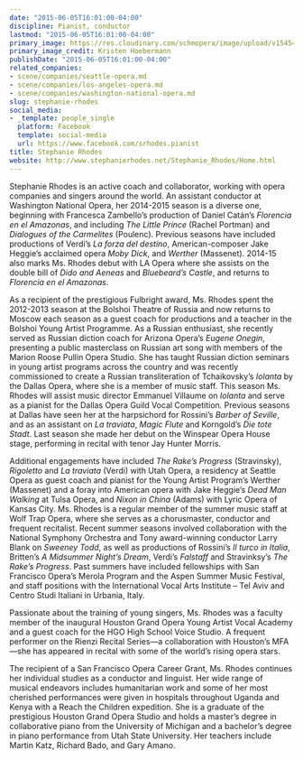 ```yaml
---
date: "2015-06-05T16:01:00-04:00"
discipline: Pianist, conductor
lastmod: "2015-06-05T16:01:00-04:00"
primary_image: https://res.cloudinary.com/schmopera/image/upload/v1545409169/media/webhook-uploads/1433534330365/_X5M1150.jpg.jpg
primary_image_credit: Kristen Hoebermann
publishDate: "2015-06-05T16:01:00-04:00"
related_companies:
- scene/companies/seattle-opera.md
- scene/companies/los-angeles-opera.md
- scene/companies/washington-national-opera.md
slug: stephanie-rhodes
social_media:
- _template: people_single
  platform: Facebook
  template: social-media
  url: https://www.facebook.com/srhodes.pianist
title: Stephanie Rhodes
website: http://www.stephanierhodes.net/Stephanie_Rhodes/Home.html
---
```


Stephanie Rhodes is an active coach and collaborator, working with opera companies and singers around the world. An assistant conductor at Washington National Opera, her 2014-2015 season is a diverse one, beginning with Francesca Zambello’s production of Daniel Catán’s *Florencia en el Amazonas*, and including *The Little Prince* (Rachel Portman) and *Dialogues of the Carmelites* (Poulenc). Previous seasons have included productions of Verdi’s *La forza del destino*, American-composer Jake Heggie’s acclaimed opera *Moby Dick*, and *Werther* (Massenet). 2014-15 also marks Ms. Rhodes debut with LA Opera where she assists on the double bill of *Dido and Aeneas* and *Bluebeard’s Castle*, and returns to *Florencia en el Amazonas*.

As a recipient of the prestigious Fulbright award, Ms. Rhodes spent the 2012-2013 season at the Bolshoi Theatre of Russia and now returns to Moscow each season as a guest coach for productions and a teacher in the Bolshoi Young Artist Programme. As a Russian enthusiast, she recently served as Russian diction coach for Arizona Opera’s *Eugene Onegin*, presenting a public masterclass on Russian art song with members of the Marion Roose Pullin Opera Studio.  She has taught Russian diction seminars in young artist programs across the country and was recently commissioned to create a Russian transliteration of Tchaikovsky’s *Iolanta* by the Dallas Opera, where she is a member of music staff. This season Ms. Rhodes will assist music director Emmanuel Villaume on *Iolanta* and serve as a pianist for the Dallas Opera Guild Vocal Competition. Previous seasons at Dallas have seen her at the harpsichord for Rossini’s *Barber of Seville*, and as an assistant on *La traviata*, *Magic Flute* and Korngold’s *Die tote Stadt*. Last season she made her debut on the Winspear Opera House stage, performing in recital with tenor Jay Hunter Morris.

Additional engagements have included *The Rake’s Progress* (Stravinsky), *Rigoletto* and *La traviata* (Verdi) with Utah Opera, a residency at Seattle Opera as guest coach and pianist for the Young Artist Program’s Werther (Massenet) and a foray into American opera with Jake Heggie’s *Dead Man Walking* at Tulsa Opera, and *Nixon in China* (Adams) with Lyric Opera of Kansas City.  Ms. Rhodes is a regular member of the summer music staff at Wolf Trap Opera, where she serves as a chorusmaster, conductor and frequent recitalist. Recent summer seasons involved collaboration with the National Symphony Orchestra and Tony award-winning conductor Larry Blank on *Sweeney Todd*, as well as productions of Rossini’s *Il turco in Italia*, Britten’s *A Midsummer Night’s Dream*, Verdi’s *Falstaff* and Stravinksy’s *The Rake’s Progress*. Past summers have included fellowships with San Francisco Opera’s Merola Program and the Aspen Summer Music Festival, and staff positions with the International Vocal Arts Institute – Tel Aviv and Centro Studi Italiani in Urbania, Italy.   

Passionate about the training of young singers, Ms. Rhodes was a faculty member of the inaugural Houston Grand Opera Young Artist Vocal Academy and a guest coach for the HGO High School Voice Studio.  A frequent performer on the Rienzi Recital Series—a collaboration with Houston’s MFA—she has appeared in recital with some of the world’s rising opera stars.

The recipient of a San Francisco Opera Career Grant, Ms. Rhodes continues her individual studies as a conductor and linguist. Her wide range of musical endeavors includes humanitarian work and some of her most cherished performances were given in hospitals throughout Uganda and Kenya with a Reach the Children expedition.  She is a graduate of the prestigious Houston Grand Opera Studio and holds a master’s degree in collaborative piano from the University of Michigan and a bachelor’s degree in piano performance from Utah State University. Her teachers include Martin Katz, Richard Bado, and Gary Amano. 
